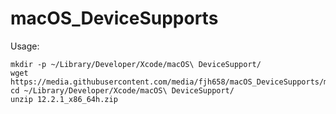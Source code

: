 # macOS_DeviceSupports

Usage:

```shell
mkdir -p ~/Library/Developer/Xcode/macOS\ DeviceSupport/
wget https://media.githubusercontent.com/media/fjh658/macOS_DeviceSupports/main/12.2.1_x86_64h.zip
cd ~/Library/Developer/Xcode/macOS\ DeviceSupport/
unzip 12.2.1_x86_64h.zip
```

